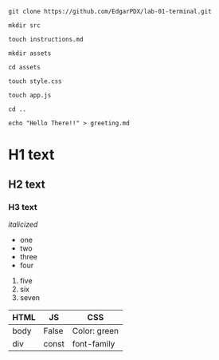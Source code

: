 ```
git clone https://github.com/EdgarPDX/lab-01-terminal.git

mkdir src

touch instructions.md

mkdir assets

cd assets

touch style.css

touch app.js

cd ..

echo "Hello There!!" > greeting.md

```

# H1 text
## H2 text
### H3 text
*italicized*

* one 
* two
* three
* four

1. five
2. six
3. seven

| HTML | JS    | CSS          |
|------|-------|--------------|
| body | False | Color: green |
| div  | const | font-family  |
